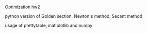 Optimization hw2

python version of
Golden section,
Newton's method,
Secant method

usage of prettytable, matlplotlib and numpy
